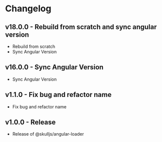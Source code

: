 # Changelog

## v18.0.0 - Rebuild from scratch and sync angular version

- Rebuild from scratch
- Sync Angular Version

## v16.0.0 - Sync Angular Version

- Sync Angular Version

## v1.1.0 - Fix bug and refactor name

- Fix bug and refactor name

## v1.0.0 - Release

- Release of @skulljs/angular-loader
